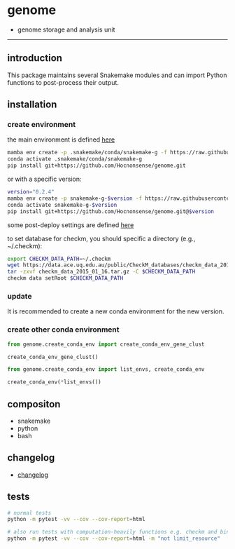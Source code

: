<!--
 * @Date: 2022-10-10 15:01:33
 * @LastEditors: hwrn hwrn.aou@sjtu.edu.cn
 * @LastEditTime: 2025-07-09 19:57:56
 * @FilePath: /genome/README.md
 * @Description:
-->
genome
===

- genome storage and analysis unit

---
## introduction
This package maintains several Snakemake modules and can import Python functions to post-process their output.


## installation
### create environment
the main environment is defined [here](genome/pyrule/envs/genome.yaml)
```bash
mamba env create -p .snakemake/conda/snakemake-g -f https://raw.githubusercontent.com/Hocnonsense/genome/master/genome/pyrule/envs/genome.yaml
conda activate .snakemake/conda/snakemake-g
pip install git+https://github.com/Hocnonsense/genome.git
```

or with a specific version:
```bash
version="0.2.4"
mamba env create -p snakemake-g-$version -f https://raw.githubusercontent.com/Hocnonsense/genome/$version/genome/pyrule/envs/genome.yaml
conda activate snakemake-g-$version
pip install git+https://github.com/Hocnonsense/genome.git@$version
```

some post-deploy settings are defined [here](genome/pyrule/envs/genome.post-deploy.sh)

to set database for checkm, you should specific a directory (e.g., ~/.checkm):
```bash
export CHECKM_DATA_PATH=~/.checkm
wget https://data.ace.uq.edu.au/public/CheckM_databases/checkm_data_2015_01_16.tar.gz
tar -zxvf checkm_data_2015_01_16.tar.gz -C $CHECKM_DATA_PATH
checkm data setRoot $CHECKM_DATA_PATH
```

### update
It is recommended to create a new conda environment for the new version.

### create other conda environment
```python
from genome.create_conda_env import create_conda_env_gene_clust

create_conda_env_gene_clust()
```

```python
from genome.create_conda_env import list_envs, create_conda_env

create_conda_env(*list_envs())
```

## compositon
- snakemake
- python
- bash

## changelog
- [changelog](changelog.md)


## tests
```bash
# normal tests
python -m pytest -vv --cov --cov-report=html

# also run tests with computation-heavily functions e.g. checkm and binning
python -m pytest -vv --cov --cov-report=html -m "not limit_resource"
```
